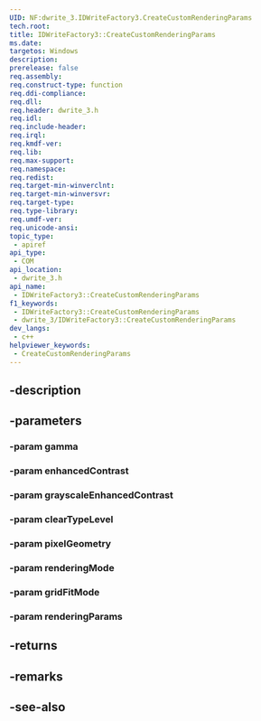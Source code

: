 ```yaml
---
UID: NF:dwrite_3.IDWriteFactory3.CreateCustomRenderingParams
tech.root: 
title: IDWriteFactory3::CreateCustomRenderingParams
ms.date: 
targetos: Windows
description: 
prerelease: false
req.assembly: 
req.construct-type: function
req.ddi-compliance: 
req.dll: 
req.header: dwrite_3.h
req.idl: 
req.include-header: 
req.irql: 
req.kmdf-ver: 
req.lib: 
req.max-support: 
req.namespace: 
req.redist: 
req.target-min-winverclnt: 
req.target-min-winversvr: 
req.target-type: 
req.type-library: 
req.umdf-ver: 
req.unicode-ansi: 
topic_type:
 - apiref
api_type:
 - COM
api_location:
 - dwrite_3.h
api_name:
 - IDWriteFactory3::CreateCustomRenderingParams
f1_keywords:
 - IDWriteFactory3::CreateCustomRenderingParams
 - dwrite_3/IDWriteFactory3::CreateCustomRenderingParams
dev_langs:
 - c++
helpviewer_keywords:
 - CreateCustomRenderingParams
---
```


## -description

## -parameters

### -param gamma

### -param enhancedContrast

### -param grayscaleEnhancedContrast

### -param clearTypeLevel

### -param pixelGeometry

### -param renderingMode

### -param gridFitMode

### -param renderingParams

## -returns

## -remarks

## -see-also

